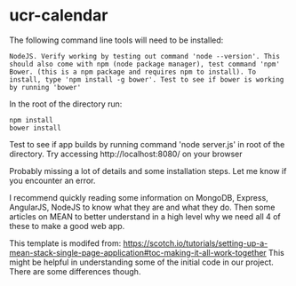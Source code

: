 # ucr-calendar

The following command line tools will need to be installed:
```
NodeJS. Verify working by testing out command 'node --version'. This should also come with npm (node package manager), test command 'npm'
Bower. (this is a npm package and requires npm to install). To install, type 'npm install -g bower'. Test to see if bower is working by running 'bower'
```

In the root of the directory run:
```
npm install
bower install
```

Test to see if app builds by running command 'node server.js' in root of the directory. Try accessing http://localhost:8080/ on your browser

Probably missing a lot of details and some installation steps. Let me know if you encounter an error.

I recommend quickly reading some information on MongoDB, Express, AngularJS, NodeJS to know what they are and what they do. Then some articles on MEAN to better understand in a high level why we need all 4 of these to make a good web app.

This template is modifed from: https://scotch.io/tutorials/setting-up-a-mean-stack-single-page-application#toc-making-it-all-work-together
This might be helpful in understanding some of the initial code in our project. There are some differences though.
